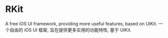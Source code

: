 RKit
====

A free iOS UI framework, providing more useful features, based on UIKit. 一个自由的 iOS UI 框架, 旨在提供更多实用的功能特性, 基于 UIKit.